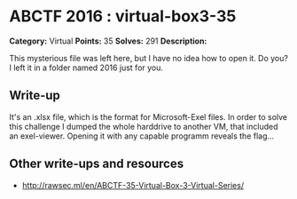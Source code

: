 # ABCTF 2016 : virtual-box3-35

**Category:** Virtual
**Points:** 35
**Solves:** 291
**Description:**

This mysterious file was left here, but I have no idea how to open it. Do you? I left it in a folder named 2016 just for you.

## Write-up

It's an .xlsx file, which is the format for Microsoft-Exel files.
In order to solve this challenge I dumped the whole harddrive to another VM, that included
an exel-viewer.
Opening it with any capable programm reveals the flag...

## Other write-ups and resources

* http://rawsec.ml/en/ABCTF-35-Virtual-Box-3-Virtual-Series/
